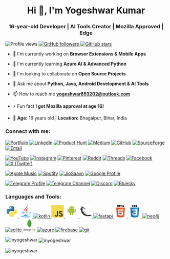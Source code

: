 <h1 align="center">Hi 👋, I'm Yogeshwar Kumar</h1>
<h3 align="center">16-year-old Developer | AI Tools Creator | Mozilla Approved | Edge</h3>




<p align="left">
  <img src="https://komarev.com/ghpvc/?username=inyogeshwar&label=Profile%20views&color=0e75b6&style=flat" alt="Profile views" />
  <a href="https://github.com/inyogeshwar">
    <img src="https://img.shields.io/github/followers/inyogeshwar?style=flat-square&color=0e75b6" alt="GitHub followers" />
  </a>
  <a href="https://github.com/inyogeshwar">
    <img src="https://img.shields.io/github/stars/inyogeshwar?style=flat-square&color=ffdd00" alt="GitHub stars" />
  </a>
</p>



- 🔭 I'm currently working on **Browser Extensions & Mobile Apps**

- 🌱 I'm currently learning **Azure AI & Advanced Python**

- 👯 I'm looking to collaborate on **Open Source Projects**

- 💬 Ask me about **Python, Java, Android Development & AI Tools**

- 📫 How to reach me **yogeshwar853202@outlook.com**

- ⚡ Fun fact **I got Mozilla approval at age 16!**

- 🎂 **Age:** 16 years old | **Location:** Bhagalpur, Bihar, India

<h3 align="left">Connect with me:</h3>

[![Portfolio](https://img.shields.io/badge/Portfolio-000000?style=for-the-badge&logo=firefox&logoColor=white)](https://inyogeshwar.github.io/yogeshwar-portfolio/)
[![LinkedIn](https://img.shields.io/badge/LinkedIn-0077B5?style=for-the-badge&logo=linkedin&logoColor=white)](https://www.linkedin.com/in/inyogeshwar/)
[![Product Hunt](https://img.shields.io/badge/Product_Hunt-DA552F?style=for-the-badge&logo=producthunt&logoColor=white)](https://www.producthunt.com/@inyogeshwar)
[![Medium](https://img.shields.io/badge/Medium-12100E?style=for-the-badge&logo=medium&logoColor=white)](https://medium.com/@inyogeshwar)
[![GitHub](https://img.shields.io/badge/GitHub-100000?style=for-the-badge&logo=github&logoColor=white)](https://github.com/inyogeshwar)
[![SourceForge](https://img.shields.io/badge/SourceForge-FF6600?style=for-the-badge&logo=sourceforge&logoColor=white)](https://sourceforge.net/u/inyogeshwar)
[![Email](https://img.shields.io/badge/Email-D14836?style=for-the-badge&logo=gmail&logoColor=white)](mailto:yogeshwar853202@outlook.com)

[![YouTube](https://img.shields.io/badge/YouTube-FF0000?style=for-the-badge&logo=youtube&logoColor=white)](https://youtube.com/@YogeshwarKumar-k2l)
[![Instagram](https://img.shields.io/badge/Instagram-E4405F?style=for-the-badge&logo=instagram&logoColor=white)](https://instagram.com/theyogeshwara)
[![Pinterest](https://img.shields.io/badge/Pinterest-BD081C?style=for-the-badge&logo=pinterest&logoColor=white)](https://in.pinterest.com/in_yogeshwar/)
[![Reddit](https://img.shields.io/badge/Reddit-FF4500?style=for-the-badge&logo=reddit&logoColor=white)](https://www.reddit.com/user/inyogeshwar)
[![Threads](https://img.shields.io/badge/Threads-000000?style=for-the-badge&logo=threads&logoColor=white)](https://www.threads.com/@theyogeshwara)
[![Facebook](https://img.shields.io/badge/Facebook-1877F2?style=for-the-badge&logo=facebook&logoColor=white)](https://www.facebook.com/yogeshwarkumar321/)
[![X (Twitter)](https://img.shields.io/badge/X-000000?style=for-the-badge&logo=x&logoColor=white)](https://x.com/inyogeshwar)

[![Apple Music](https://img.shields.io/badge/Apple_Music-FA243C?style=for-the-badge&logo=apple-music&logoColor=white)](https://music.apple.com/us/artist/yogeshwar-kumar/1653746019)
[![Spotify](https://img.shields.io/badge/Spotify-1DB954?style=for-the-badge&logo=spotify&logoColor=white)](https://open.spotify.com/artist/3AON85i3tmpHolS12WAyNc)
[![JioSaavn](https://img.shields.io/badge/JioSaavn-FF6600?style=for-the-badge&logo=music&logoColor=white)](https://jiosaavn.com/artist/yogeshwar-kumar-songs/ZXorMEBQyeQ_)
[![Google Profile](https://img.shields.io/badge/Google_Profile-4285F4?style=for-the-badge&logo=google&logoColor=white)](https://g.co/kgs/Z3eKR9v)

[![Telegram Profile](https://img.shields.io/badge/Telegram_Profile-2CA5E0?style=for-the-badge&logo=telegram&logoColor=white)](https://t.me/in_yogeshwar)
[![Telegram Channel](https://img.shields.io/badge/Telegram_Channel-26A5E4?style=for-the-badge&logo=telegram&logoColor=white)](https://t.me/in_yogeshwar1)
[![Discord](https://img.shields.io/badge/Discord-5865F2?style=for-the-badge&logo=discord&logoColor=white)](https://discord.com/channels/1390037486826295327/1390037487581397134)
[![Bluesky](https://img.shields.io/badge/Bluesky-0085ff?style=for-the-badge&logo=bluesky&logoColor=white)](https://bsky.app/profile/inyogeshwar.bsky.social)

<h3 align="left">Languages and Tools:</h3>
<p align="left"> 
<a href="https://www.python.org" target="_blank" rel="noreferrer"> <img src="https://raw.githubusercontent.com/devicons/devicon/master/icons/python/python-original.svg" alt="python" width="40" height="40"/> </a> 
<a href="https://www.java.com" target="_blank" rel="noreferrer"> <img src="https://raw.githubusercontent.com/devicons/devicon/master/icons/java/java-original.svg" alt="java" width="40" height="40"/> </a> 
<a href="https://kotlinlang.org" target="_blank" rel="noreferrer"> <img src="https://www.vectorlogo.zone/logos/kotlinlang/kotlinlang-icon.svg" alt="kotlin" width="40" height="40"/> </a> 
<a href="https://developer.mozilla.org/en-US/docs/Web/JavaScript" target="_blank" rel="noreferrer"> <img src="https://raw.githubusercontent.com/devicons/devicon/master/icons/javascript/javascript-original.svg" alt="javascript" width="40" height="40"/> </a> 
<a href="https://developer.android.com" target="_blank" rel="noreferrer"> <img src="https://raw.githubusercontent.com/devicons/devicon/master/icons/android/android-original-wordmark.svg" alt="android" width="40" height="40"/> </a> 
<a href="https://flask.palletsprojects.com/" target="_blank" rel="noreferrer"> <img src="https://raw.githubusercontent.com/devicons/devicon/master/icons/flask/flask-original.svg" alt="flask" width="40" height="40"/> </a> 
<a href="https://fastapi.tiangolo.com/" target="_blank" rel="noreferrer"> <img src="https://fastapi.tiangolo.com/img/logo-margin/logo-teal.png" alt="fastapi" width="40" height="40"/> </a> 
<a href="https://www.w3.org/html/" target="_blank" rel="noreferrer"> <img src="https://raw.githubusercontent.com/devicons/devicon/master/icons/html5/html5-original-wordmark.svg" alt="html5" width="40" height="40"/> </a> 
<a href="https://www.w3schools.com/css/" target="_blank" rel="noreferrer"> <img src="https://raw.githubusercontent.com/devicons/devicon/master/icons/css3/css3-original-wordmark.svg" alt="css3" width="40" height="40"/> </a> 
<a href="https://neo4j.com/" target="_blank" rel="noreferrer"> <img src="https://dist.neo4j.com/wp-content/uploads/20210423072428/neo4j-logo-2020-1.svg" alt="neo4j" width="40" height="40"/> </a> 
<a href="https://www.sqlite.org/" target="_blank" rel="noreferrer"> <img src="https://www.vectorlogo.zone/logos/sqlite/sqlite-icon.svg" alt="sqlite" width="40" height="40"/> </a> 
<a href="https://www.mongodb.com/" target="_blank" rel="noreferrer"> <img src="https://raw.githubusercontent.com/devicons/devicon/master/icons/mongodb/mongodb-original-wordmark.svg" alt="mongodb" width="40" height="40"/> </a> 
<a href="https://azure.microsoft.com/en-in/" target="_blank" rel="noreferrer"> <img src="https://www.vectorlogo.zone/logos/microsoft_azure/microsoft_azure-icon.svg" alt="azure" width="40" height="40"/> </a> 
<a href="https://firebase.google.com/" target="_blank" rel="noreferrer"> <img src="https://www.vectorlogo.zone/logos/firebase/firebase-icon.svg" alt="firebase" width="40" height="40"/> </a> 
<a href="https://git-scm.com/" target="_blank" rel="noreferrer"> <img src="https://www.vectorlogo.zone/logos/git-scm/git-scm-icon.svg" alt="git" width="40" height="40"/> </a> 
</p>

<p><img align="left" src="https://github-readme-stats.vercel.app/api/top-langs?username=inyogeshwar&show_icons=true&locale=en&layout=compact&theme=tokyonight" alt="inyogeshwar" /></p>

<p>&nbsp;<img align="center" src="https://github-readme-stats.vercel.app/api?username=inyogeshwar&show_icons=true&locale=en&theme=tokyonight" alt="inyogeshwar" /></p>

<p><img align="center" src="https://git-hub-streak-stats.vercel.app/?user=inyogeshwar&theme=tokyonight" alt="inyogeshwar" /></p>


